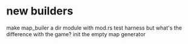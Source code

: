 # new builders

make map_builer a dir module with mod.rs
test harness
    but what's the difference with the game?
init the empty map generator
